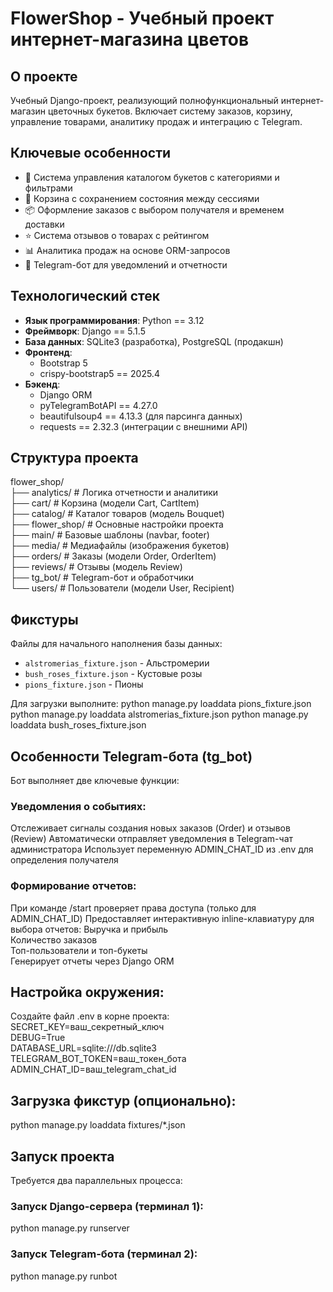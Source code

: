 FlowerShop - Учебный проект интернет-магазина цветов
====================================================

## О проекте
Учебный Django-проект, реализующий полнофункциональный интернет-магазин цветочных букетов. 
Включает систему заказов, корзину, управление товарами, аналитику продаж и интеграцию с Telegram.

## Ключевые особенности
- 🌺 Система управления каталогом букетов с категориями и фильтрами
- 🛒 Корзина с сохранением состояния между сессиями
- 📦 Оформление заказов с выбором получателя и временем доставки
- ⭐ Система отзывов о товарах с рейтингом
- 📊 Аналитика продаж на основе ORM-запросов
- 🤖 Telegram-бот для уведомлений и отчетности

## Технологический стек
- **Язык программирования**: Python == 3.12
- **Фреймворк**: Django == 5.1.5
- **База данных**: SQLite3 (разработка), PostgreSQL (продакшн)
- **Фронтенд**: 
  - Bootstrap 5
  - crispy-bootstrap5 == 2025.4
- **Бэкенд**: 
  - Django ORM
  - pyTelegramBotAPI == 4.27.0
  - beautifulsoup4 == 4.13.3 (для парсинга данных)
  - requests == 2.32.3 (интеграции с внешними API)

## Структура проекта
flower_shop/  
├── analytics/ # Логика отчетности и аналитики  
├── cart/ # Корзина (модели Cart, CartItem)  
├── catalog/ # Каталог товаров (модель Bouquet)  
├── flower_shop/ # Основные настройки проекта  
├── main/ # Базовые шаблоны (navbar, footer)  
├── media/ # Медиафайлы (изображения букетов)  
├── orders/ # Заказы (модели Order, OrderItem)  
├── reviews/ # Отзывы (модель Review)  
├── tg_bot/ # Telegram-бот и обработчики  
└── users/ # Пользователи (модели User, Recipient)  


## Фикстуры
Файлы для начального наполнения базы данных:
- `alstromerias_fixture.json` - Альстромерии
- `bush_roses_fixture.json` - Кустовые розы
- `pions_fixture.json` - Пионы

Для загрузки выполните:
python manage.py loaddata pions_fixture.json
python manage.py loaddata alstromerias_fixture.json
python manage.py loaddata bush_roses_fixture.json

## Особенности Telegram-бота (tg_bot)  
Бот выполняет две ключевые функции:  
### Уведомления о событиях:  
Отслеживает сигналы создания новых заказов (Order) и отзывов (Review)
Автоматически отправляет уведомления в Telegram-чат администратора
Использует переменную ADMIN_CHAT_ID из .env для определения получателя  
### Формирование отчетов:  
При команде /start проверяет права доступа (только для ADMIN_CHAT_ID)
Предоставляет интерактивную inline-клавиатуру для выбора отчетов:
Выручка и прибыль  
Количество заказов  
Топ-пользователи и топ-букеты  
Генерирует отчеты через Django ORM

## Настройка окружения:  
Создайте файл .env в корне проекта:  
SECRET_KEY=ваш_секретный_ключ  
DEBUG=True  
DATABASE_URL=sqlite:///db.sqlite3  
TELEGRAM_BOT_TOKEN=ваш_токен_бота  
ADMIN_CHAT_ID=ваш_telegram_chat_id  

## Загрузка фикстур (опционально):  
python manage.py loaddata fixtures/*.json

## Запуск проекта  
Требуется два параллельных процесса:

### Запуск Django-сервера (терминал 1):  
python manage.py runserver

### Запуск Telegram-бота (терминал 2):  
python manage.py runbot
